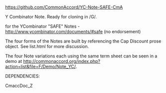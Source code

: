 <a href="https://github.com/CommonAccord/YC-Note-SAFE-CmA">https://github.com/CommonAccord/YC-Note-SAFE-CmA</a>

Y Combinator Note.  Ready for cloning in /G/.  

for the YCombinator "SAFE" Notes - http://www.ycombinator.com/documents/#safe (no endorsement)

The four forms of the Notes are built by referencing the Cap Discount prose object.  See list.html for more discussion. 

The four Note variations each using the same term sheet can be seen in a demo at http://commonaccord.org/index.php?action=list&file=F/Demo/Note_YC/.

DEPENDENCIES:

CmaccDoc_Z


